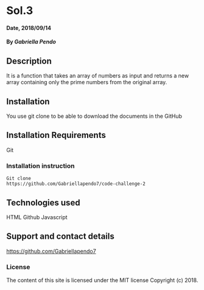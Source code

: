 # Sol.3

#### Date, 2018/09/14

#### By *Gabriella Pendo*

## Description
It is a function that takes an array of numbers as input and returns a new array containing only the prime numbers from the original array.

## Installation
You use git clone to be able to download the documents in the GitHub

## Installation Requirements
Git

### Installation instruction
```
Git clone 
https://github.com/Gabriellapendo7/code-challenge-2
```


## Technologies used
HTML
Github
Javascript

## Support and contact details
https://github.com/Gabriellapendo7

### License
The content of this site is licensed under the MIT license
Copyright (c) 2018.
